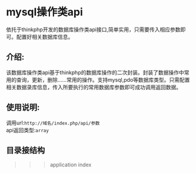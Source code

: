 # mysql操作类api
依托于thinkphp开发的数据库操作类api接口,简单实用，只需要传入相应参数即可。配置好相关数据库信息。<br>
## 介绍:<br>
该数据库操作类api基于thinkphp的数据库操作的二次封装。封装了数据操作中常用的查询，更新，删除……常用的操作。支持mysql,pdo等数据库类型。只需配置相关数据录库信息，传入所要执行的常用数据库参数即可成功调用返回数据。
## 使用说明:<br>
调用url:`http://域名/index.php/api/参数`<br>
api返回类型:`array`<br>
## 目录接结构<br>
>>>application
 >>index

